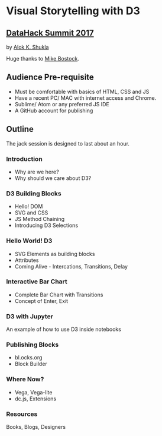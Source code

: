 # Visual Storytelling with D3

## [DataHack Summit 2017](https://www.analyticsvidhya.com/datahacksummit/)

by [Alok K. Shukla](mailto:alokks2@illinois.edu?Subject=DataHack2017)

Huge thanks to [Mike Bostock](https://bost.ocks.org/mike/).

## Audience Pre-requisite 

- Must be comfortable with basics of HTML, CSS and JS
- Have a recent PC/ MAC with internet access and Chrome. 
- Sublime/ Atom or any preferred JS IDE
- A GitHub account for publishing 

## Outline

The jack session is designed to last about an hour.

### Introduction

- Why are we here? 
- Why should we care about D3?

### D3 Building Blocks

- Hello! DOM
- SVG and CSS
- JS Method Chaining
- Introducing D3 Selections

### Hello World! D3

- SVG Elements as building blocks
- Attributes
- Coming Alive - Intercations, Transitions, Delay

### Interactive Bar Chart

- Complete Bar Chart with Transitions 
- Concept of Enter, Exit

### D3 with Jupyter

An example of how to use D3 inside notebooks

### Publishing Blocks

- bl.ocks.org
- Block Builder

### Where Now?

- Vega, Vega-lite
- dc.js, Extensions

### Resources

Books, Blogs, Designers




